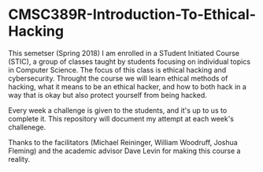 # CMSC389R-Introduction-To-Ethical-Hacking

This semetser (Spring 2018) I am enrolled in a STudent Initiated Course (STIC), a group of classes taught by students focusing on individual topics in Computer Science. The focus of this class is ethical hacking and cybersecurity. Throught the course we will learn ethical methods of hacking, what it means to be an ethical hacker, and how to both hack in a way that is okay but also protect yourself from being hacked.

Every week a challenge is given to the students, and it's up to us to complete it. This repository will document my attempt at each week's challenege.

Thanks to the facilitators (Michael Reininger, William Woodruff, Joshua Fleming) and the academic advisor Dave Levin for making this course a reality.
